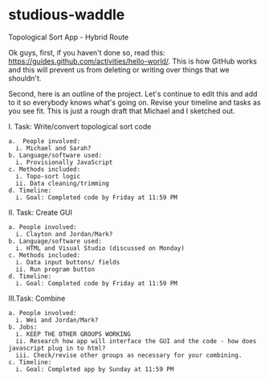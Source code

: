 # studious-waddle
Topological Sort App - Hybrid Route


Ok guys, first, if you haven't done so, read this: https://guides.github.com/activities/hello-world/.  This is how GitHub works and this will prevent us from deleting or writing over things that we shouldn't.

Second, here is an outline of the project.  Let's continue to edit this and add to it so everybody knows what's going on.  Revise your timeline and tasks as you see fit.  This is just a rough draft that Michael and I sketched out.


  I.  Task: Write/convert topological sort code
  
    a.  People involved:
      i. Michael and Sarah?
    b. Language/software used:
      i. Provisionally JavaScript
    c. Methods included:
      i. Topo-sort logic
      ii. Data cleaning/trimming
    d. Timeline:
      i. Goal: Completed code by Friday at 11:59 PM
      
  II. Task: Create GUI
  
    a. People involved:
      i. Clayton and Jordan/Mark?
    b. Language/software used:
      i. HTML and Visual Studio (discussed on Monday)
    c. Methods included:
      i. Data input buttons/ fields
      ii. Run program button
    d. Timeline:
      i. Goal: Completed code by Friday at 11:59 PM
      
  III.Task: Combine

    a. People involved:
      i. Wei and Jordan/Mark?
    b. Jobs: 
      i. KEEP THE OTHER GROUPS WORKING
      ii. Research how app will interface the GUI and the code - how does javascript plug in to html?
      iii. Check/revise other groups as necessary for your combining.
    c. Timeline:
      i. Goal: Completed app by Sunday at 11:59 PM
